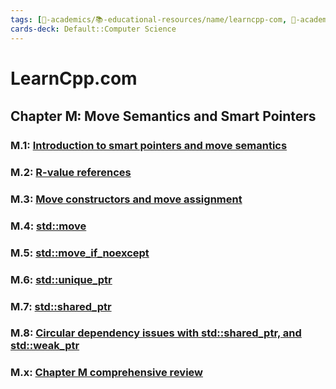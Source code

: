 ```yaml
---
tags: [🔴-academics/📚-educational-resources/name/learncpp-com, 🔴-academics/📚-educational-resources/discipline/computer-science/programming-language/cpp, study-note] 
cards-deck: Default::Computer Science
---
```


# LearnCpp.com

## Chapter M꞉ Move Semantics and Smart Pointers

### M.1: [Introduction to smart pointers and move semantics](https://www.learncpp.com/cpp-tutorial/introduction-to-smart-pointers-move-semantics/)

### M.2: [R-value references](https://www.learncpp.com/cpp-tutorial/rvalue-references/)

### M.3: [Move constructors and move assignment](https://www.learncpp.com/cpp-tutorial/move-constructors-and-move-assignment/)

### M.4: [std::move](https://www.learncpp.com/cpp-tutorial/stdmove/) 

### M.5: [std::move_if_noexcept](https://www.learncpp.com/cpp-tutorial/stdmove_if_noexcept/) 

### M.6: [std::unique_ptr](https://www.learncpp.com/cpp-tutorial/stdunique_ptr/) 

### M.7: [std::shared_ptr](https://www.learncpp.com/cpp-tutorial/stdshared_ptr/) 

### M.8: [Circular dependency issues with std::shared_ptr, and std::weak_ptr](https://www.learncpp.com/cpp-tutorial/circular-dependency-issues-with-stdshared_ptr-and-stdweak_ptr/) 

### M.x: [Chapter M comprehensive review](https://www.learncpp.com/cpp-tutorial/chapter-m-comprehensive-review/)
